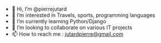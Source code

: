 - 👋 Hi, I’m @pierrejutard
- 👀 I’m interested in Travels, sports, programming languages
- 🌱 I’m currently learning Python/Django
- 💞️ I’m looking to collaborate on various IT projects
- 📫 How to reach me : jutardpierre@gmail.com

<!---
pierrejutard/pierrejutard is a ✨ special ✨ repository because its `README.md` (this file) appears on your GitHub profile.
You can click the Preview link to take a look at your changes.
--->
